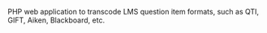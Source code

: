 PHP web application to transcode LMS question item formats, such as QTI, GIFT, Aiken, Blackboard, etc.